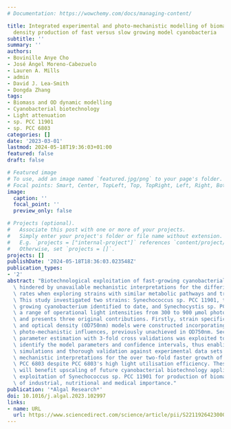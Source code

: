 ```yaml
---
# Documentation: https://wowchemy.com/docs/managing-content/

title: Integrated experimental and photo-mechanistic modelling of biomass and optical
  density production of fast versus slow growing model cyanobacteria
subtitle: ''
summary: ''
authors:
- Bovinille Anye Cho
- José Ángel Moreno-Cabezuelo
- Lauren A. Mills
- admin
- David J. Lea-Smith
- Dongda Zhang
tags:
- Biomass and OD dynamic modelling
- Cyanobacterial biotechnology
- Light attenuation
- sp. PCC 11901
- sp. PCC 6803
categories: []
date: '2023-03-01'
lastmod: 2024-05-18T19:36:03+01:00
featured: false
draft: false

# Featured image
# To use, add an image named `featured.jpg/png` to your page's folder.
# Focal points: Smart, Center, TopLeft, Top, TopRight, Left, Right, BottomLeft, Bottom, BottomRight.
image:
  caption: ''
  focal_point: ''
  preview_only: false

# Projects (optional).
#   Associate this post with one or more of your projects.
#   Simply enter your project's folder or file name without extension.
#   E.g. `projects = ["internal-project"]` references `content/project/deep-learning/index.md`.
#   Otherwise, set `projects = []`.
projects: []
publishDate: '2024-05-18T18:36:03.023548Z'
publication_types:
- '2'
abstract: "Biotechnological exploitation of fast-growing cyanobacterial species is\
  \ hindered by unavailable mechanistic interpretations for the differing bioconversion\
  \ rates when exploring strains with similar metabolic pathways and transport systems.\
  \ This study investigated two strains: Synechococcus sp. PCC 11901, the fastest\
  \ growing cyanobacterium identified to date, and Synechocystis sp. PCC 6803, under\
  \ a range of operational light intensities from 300 to 900 μmol photons m−2 s−1,\
  \ and presents three original contributions. Firstly, strain specific dynamic biomass\
  \ and optical density (OD750nm) models were constructed incorporating sophisticated\
  \ photo-mechanistic influences, previously unachieved in OD750nm. Secondly, bootstrapping\
  \ parameter estimation with 3-fold cross validations was exploited to simultaneously\
  \ identify the model parameters and confidence intervals, thus enabling probabilistic\
  \ simulations and thorough validation against experimental data sets. Thirdly, presented\
  \ mechanistic interpretations for the over two-fold faster growth of PCC 11901 versus\
  \ PCC 6803 despite PCC 6803's high light utilisation efficiency. These findings\
  \ will benefit upscaling of future cyanobacterial biotechnology applications and\
  \ exploitation of Synechococcus sp. PCC 11901 for production of biomass and chemicals\
  \ of industrial, nutritional and medical importance."
publication: '*Algal Research*'
doi: 10.1016/j.algal.2023.102997
links:
- name: URL
  url: https://www.sciencedirect.com/science/article/pii/S2211926423000309
---
```

